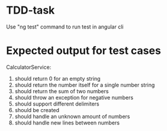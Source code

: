 # TDD-task
Use "ng test" command to run test in angular cli



# Expected output for test cases
CalculatorService:
1. should return 0 for an empty string
2. should return the number itself for a single number string
3. should return the sum of two numbers
4. should throw an exception for negative numbers
5. should support different delimiters
6. should be created
7. should handle an unknown amount of numbers
8. should handle new lines between numbers

